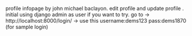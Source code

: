 profile infopage by john michael baclayon. edit profile and update profile . initial using django admin as user 
if you want to try. go to -> http://localhost:8000/login/   -> use this username:dems123  pass:dems1870 (for sample login)
